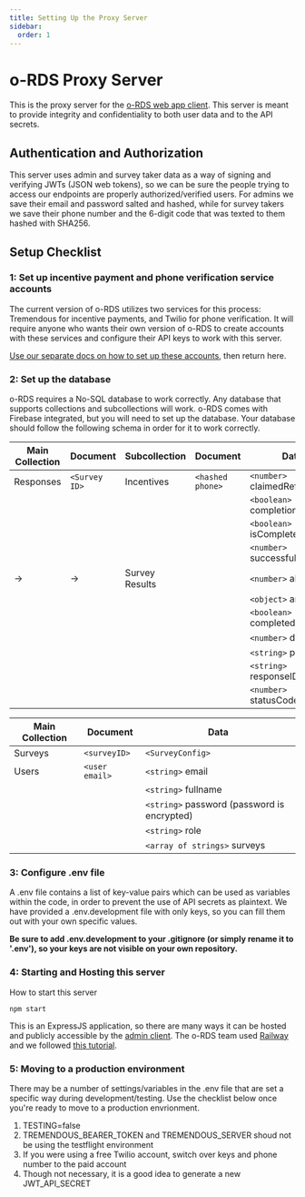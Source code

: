 ```yaml
---
title: Setting Up the Proxy Server
sidebar:
  order: 1
---
```


# o-RDS Proxy Server

This is the proxy server for the [o-RDS web app client](https://github.com/o-RDS/o-rds-web-app). This server is meant to provide integrity and confidentiality to both user data and to the API secrets.

## Authentication and Authorization

This server uses admin and survey taker data as a way of signing and verifying JWTs (JSON web tokens), so we can be sure the people trying to access our endpoints are properly authorized/verified users. For admins we save their email and password salted and hashed, while for survey takers we save their phone number and the 6-digit code that was texted to them hashed with SHA256.

## Setup Checklist

### 1: Set up incentive payment and phone verification service accounts

The current version of o-RDS utilizes two services for this process: Tremendous for incentive payments, and Twilio for phone verification. It will require anyone who wants their own version of o-RDS to create accounts with these services and configure their API keys to work with this server.

[Use our separate docs on how to set up these accounts](/backend-server/api-keys), then return here.

### 2: Set up the database

o-RDS requires a No-SQL database to work correctly. Any database that supports collections and subcollections will work. o-RDS comes with Firebase integrated, but you will need to set up the database. Your database should follow the following schema in order for it to work correctly.

| Main Collection | Document      | Subcollection  | Document         | Data                           |
| --------------- | ------------- | -------------- | ---------------- | ------------------------------ |
| Responses       | `<Survey ID>` | Incentives     | `<hashed phone>` | `<number>` claimedReferrals    |
|                 |               |                |                  | `<boolean>` completionClaimed  |
|                 |               |                |                  | `<boolean>` isComplete         |
|                 |               |                |                  | `<number>` successfulReferrals |
| ->              | ->            | Survey Results | <responseID>     | `<number>` alias               |
|                 |               |                |                  | `<object>` answers             |
|                 |               |                |                  | `<boolean>` completed          |
|                 |               |                |                  | `<number>` depth               |
|                 |               |                |                  | `<string>` parentID            |
|                 |               |                |                  | `<string>` responseID          |
|                 |               |                |                  | `<number>` statusCode          |

| Main Collection | Document       | Data                                        |
| --------------- | -------------- | ------------------------------------------- |
| Surveys         | `<surveyID>`   | `<SurveyConfig>`                            |
| Users           | `<user email>` | `<string>` email                            |
|                 |                | `<string>` fullname                         |
|                 |                | `<string>` password (password is encrypted) |
|                 |                | `<string>` role                             |
|                 |                | `<array of strings>` surveys                |

### 3: Configure .env file

A .env file contains a list of key-value pairs which can be used as variables within the code, in order to prevent the use of API secrets as plaintext. We have provided a .env.development file with only keys, so you can fill them out with your own specific values.

**Be sure to add .env.development to your .gitignore (or simply rename it to '.env'), so your keys are not visible on your own repository.**

### 4: Starting and Hosting this server

How to start this server

    npm start

This is an ExpressJS application, so there are many ways it can be hosted and publicly accessible by the [admin client](https://github.com/o-RDS/o-rds-web-app). The o-RDS team used [Railway](https://railway.app/) and we followed [this tutorial](https://developer.mozilla.org/en-US/docs/Learn/Server-side/Express_Nodejs/deployment).

### 5: Moving to a production environment

There may be a number of settings/variables in the .env file that are set a specific way during development/testing. Use the checklist below once you're ready to move to a production envrionment.

1. TESTING=false
2. TREMENDOUS_BEARER_TOKEN and TREMENDOUS_SERVER shoud not be using the testflight environment
3. If you were using a free Twilio account, switch over keys and phone number to the paid account
4. Though not necessary, it is a good idea to generate a new JWT_API_SECRET

[comment]: <> (This will be where we can link to the OpenAPI spec document)
